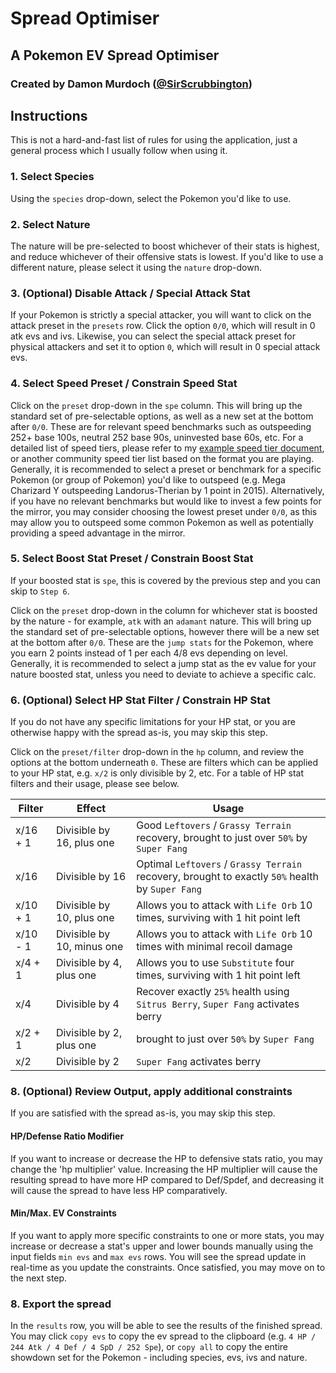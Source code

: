 # Spread Optimiser
## A Pokemon EV Spread Optimiser
### Created by Damon Murdoch ([@SirScrubbington](https://twitter.com/SirScrubbington))

## Instructions
This is not a hard-and-fast list of rules for using the application, just a general
process which I usually follow when using it.

### 1. Select Species

Using the `species` drop-down, select the Pokemon you'd like to use.

### 2. Select Nature

The nature will be pre-selected to boost whichever of their stats is highest, 
and reduce whichever of their offensive stats is lowest. If you'd like to use a 
different nature, please select it using the `nature` drop-down. 

### 3. (Optional) Disable Attack / Special Attack Stat

If your Pokemon is strictly a special attacker, you will want to click on the
attack preset in the `presets` row. Click the option `0/0`, which will result in
0 atk evs and ivs. Likewise, you can select the special attack preset for physical
attackers and set it to option `0`, which will result in 0 special attack evs.

### 4. Select Speed Preset / Constrain Speed Stat

Click on the `preset` drop-down in the `spe` column. This will bring up the standard 
set of pre-selectable options, as well as a new set at the bottom after `0/0`. These 
are for relevant speed benchmarks such as outspeeding 252+ base 100s, neutral 252 
base 90s, uninvested base 60s, etc. For a detailed list of speed tiers, please refer 
to my [example speed tier document](https://github.com/damon-murdoch/pokemon-speed-tier-generator/blob/main/EXAMPLE.MD), 
or another community speed tier list based on the format you are playing. Generally, 
it is recommended to select a preset or benchmark for a specific Pokemon (or group of 
Pokemon) you'd like to outspeed (e.g. Mega Charizard Y outspeeding Landorus-Therian by 
1 point in 2015). Alternatively, if you have no relevant benchmarks but would like to 
invest a few points for the mirror, you may consider choosing the lowest preset under 
`0/0`, as this may allow you to outspeed some common Pokemon as well as potentially 
providing a speed advantage in the mirror. 

### 5. Select Boost Stat Preset / Constrain Boost Stat

If your boosted stat is `spe`, this is covered by the previous step and you can skip to `Step 6`.

Click on the `preset` drop-down in the column for whichever stat is boosted by the nature - for 
example, `atk` with an `adamant` nature. This will bring up the standard set of pre-selectable
options, however there will be a new set at the bottom after `0/0`. These are the `jump stats`
for the Pokemon, where you earn 2 points instead of 1 per each 4/8 evs depending on level. 
Generally, it is recommended to select a jump stat as the ev value for your nature boosted 
stat, unless you need to deviate to achieve a specific calc.

### 6. (Optional) Select HP Stat Filter / Constrain HP Stat

If you do not have any specific limitations for your HP stat, or you are otherwise happy with
the spread as-is, you may skip this step. 

Click on the `preset/filter` drop-down in the `hp` column, and review the options at the bottom
underneath `0`. These are filters which can be applied to your HP stat, e.g. `x/2` is only divisible
by 2, etc. For a table of HP stat filters and their usage, please see below.

| Filter | Effect | Usage |
| ------ | ------ | ----- | 
| x/16 + 1 | Divisible by 16, plus one | Good `Leftovers` / `Grassy Terrain` recovery, brought to just over `50%` by `Super Fang` |
| x/16 | Divisible by 16 | Optimal `Leftovers` / `Grassy Terrain` recovery, brought to exactly `50%` health by `Super Fang` |
| x/10 + 1 | Divisible by 10, plus one | Allows you to attack with `Life Orb` 10 times, surviving with 1 hit point left |
| x/10 - 1 | Divisible by 10, minus one | Allows you to attack with `Life Orb` 10 times with minimal recoil damage |
| x/4 + 1 | Divisible by 4, plus one | Allows you to use `Substitute` four times, surviving with 1 hit point left |
| x/4 | Divisible by 4 | Recover exactly `25%` health using `Sitrus Berry`, `Super Fang` activates berry |
| x/2 + 1 | Divisible by 2, plus one | brought to just over `50%` by `Super Fang` |
| x/2 | Divisible by 2 | `Super Fang` activates berry |


### 8. (Optional) Review Output, apply additional constraints

If you are satisfied with the spread as-is, you may skip this step.

#### HP/Defense Ratio Modifier

If you want to increase or decrease the HP to defensive stats ratio, you may change the 'hp multiplier' value.
Increasing the HP multiplier will cause the resulting spread to have more HP compared to Def/Spdef, and
decreasing it will cause the spread to have less HP comparatively.

#### Min/Max. EV Constraints

If you want to apply more specific constraints to one or more stats, you may increase or decrease a stat's upper
and lower bounds manually using the input fields `min evs` and `max evs` rows. You will see the spread update in
real-time as you update the constraints. Once satisfied, you may move on to the next step.

### 8. Export the spread

In the `results` row, you will be able to see the results of the finished spread. You may click `copy evs` to copy
the ev spread to the clipboard (e.g. `4 HP / 244 Atk / 4 Def / 4 SpD / 252 Spe`), or `copy all` to copy the entire
showdown set for the Pokemon - including species, evs, ivs and nature.